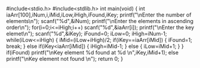 #include<stdio.h>
#include<stdlib.h>
int main(void)
{
int iaArr[100],iNum,i,iMid,iLow,iHigh,iFound,iKey;
printf("\nEnter the number of elements\n");
scanf("%d",&iNum);
printf("\nEnter the elements in ascending order\n");
for(i=0;i<=iHigh;i++)
scanf("%d",&iaArr[i]);
printf("\nEnter the key elemet\n");
scanf("%d",&iKey);
iFound=0;
iLow=0;
iHigh=iNum-1;
while(iLow<=iHigh)
{
iMid=(iLow+iHigh)/2;
if(iKey==iaArr[iMid])
{
iFound=1;
break;
}
else if(iKey<iaArr[iMid])
{
iHigh=iMid-1;
}
else
{
iLow=iMid+1;
}
}
if(iFound)
printf("\nKey element %d found at %d \n",iKey,iMid+1);
else
printf("\nKey element not found \n");
return 0;
}







